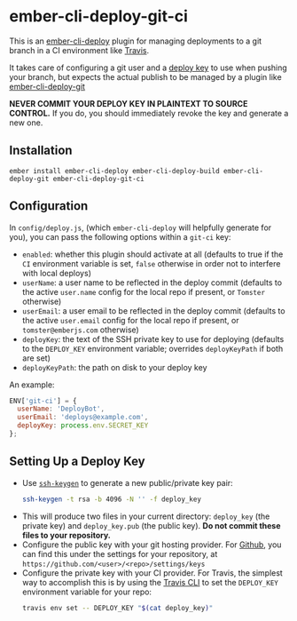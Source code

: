 # ember-cli-deploy-git-ci

This is an [ember-cli-deploy](http://ember-cli.github.io/ember-cli-deploy/) plugin for managing deployments to a git branch in a CI environment like [Travis](https://travis-ci.org/).

It takes care of configuring a git user and a [deploy key](https://developer.github.com/v3/guides/managing-deploy-keys/#deploy-keys) to use when pushing your branch, but expects the actual publish to be managed by a plugin like [ember-cli-deploy-git](https://github.com/ef4/ember-cli-deploy-git)

**NEVER COMMIT YOUR DEPLOY KEY IN PLAINTEXT TO SOURCE CONTROL.** If you do, you should immediately revoke the key and generate a new one.

## Installation

`ember install ember-cli-deploy ember-cli-deploy-build ember-cli-deploy-git ember-cli-deploy-git-ci`

## Configuration

In `config/deploy.js`, (which `ember-cli-deploy` will helpfully generate for you), you can pass the following options within a `git-ci` key:

 - `enabled`: whether this plugin should activate at all (defaults to true if the `CI` environment variable is set, `false` otherwise in order not to interfere with local deploys)
 - `userName`: a user name to be reflected in the deploy commit (defaults to the active `user.name` config for the local repo if present, or `Tomster` otherwise)
 - `userEmail`: a user email to be reflected in the deploy commit (defaults to the active `user.email` config for the local repo if present, or `tomster@emberjs.com` otherwise)
 - `deployKey`: the text of the SSH private key to use for deploying (defaults to the `DEPLOY_KEY` environment variable; overrides `deployKeyPath` if both are set)
 - `deployKeyPath`: the path on disk to your deploy key

An example:

```js
ENV['git-ci'] = {
  userName: 'DeployBot',
  userEmail: 'deploys@example.com',
  deployKey: process.env.SECRET_KEY
};
```

## Setting Up a Deploy Key

- Use [`ssh-keygen`](https://www.freebsd.org/cgi/man.cgi?query=ssh-keygen&sektion=1&manpath=OpenBSD+3.9) to generate a new public/private key pair:
  ```bash
  ssh-keygen -t rsa -b 4096 -N '' -f deploy_key
  ```
- This will produce two files in your current directory: `deploy_key` (the private key) and `deploy_key.pub` (the public key). **Do not commit these files to your repository.**
- Configure the public key with your git hosting provider. For [Github](https://developer.github.com/v3/guides/managing-deploy-keys/#deploy-keys), you can find this under the settings for your repository, at `https://github.com/<user>/<repo>/settings/keys`
- Configure the private key with your CI provider. For Travis, the simplest way to accomplish this is by using the [Travis CLI](https://github.com/travis-ci/travis.rb#installation) to set the `DEPLOY_KEY` environment variable for your repo:
  ```bash
  travis env set -- DEPLOY_KEY "$(cat deploy_key)"
  ```
